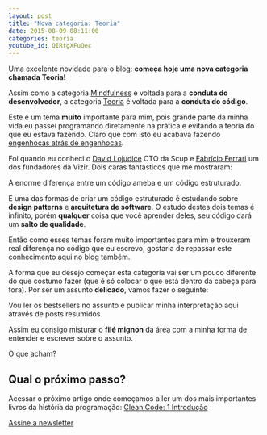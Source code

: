 ```yaml
---
layout: post
title: "Nova categoria: Teoria"
date: 2015-08-09 08:11:00
categories: teoria
youtube_id: QIRtgXFuQec
---
```


Uma excelente novidade para o blog: **começa hoje uma nova categoria chamada Teoria!**

Assim como a categoria [Mindfulness](/blog/mindfulness/) é voltada para a **conduta do desenvolvedor**, a categoria [Teoria](/blog/teoria/) é voltada para a **conduta do código**.

Este é um tema **muito** importante para mim, pois grande parte da minha vida eu passei programando diretamente na prática e evitando a teoria do que eu estava fazendo. Claro que com isto eu acabava fazendo [engenhocas atrás de engenhocas](/blog/mindfulness/engenharia-vs-engenhoca/).

Foi quando eu conheci o [David Lojudice](https://twitter.com/dalssoft) CTO da Scup e [Fabrício Ferrari](https://twitter.com/fabricioffc) um dos fundadores da Vizir. Dois caras fantásticos que me mostraram:

<div class="post-impact-1">
    <p>A enorme diferença entre um código ameba e um código estruturado.</p>
</div>

E uma das formas de criar um código estruturado é estudando sobre **design patterns** e **arquitetura de software**. O estudo destes dois temas é infinito, porém **qualquer** coisa que você aprender deles, seu código dará um **salto de qualidade**.

Então como esses temas foram muito importantes para mim e trouxeram real diferença no código que eu escrevo, gostaria de repassar este conhecimento aqui no blog também.

A forma que eu desejo começar esta categoria vai ser um pouco diferente do que costumo fazer (que é só colocar o que está dentro da cabeça para fora). Por ser um assunto **delicado**, vamos fazer o seguinte:

<div class="post-impact-1">
    <p>Vou ler os bestsellers no assunto e publicar minha interpretação aqui através de posts resumidos.</p>
</div>

Assim eu consigo misturar o **filé mignon** da área com a minha forma de entender e escrever sobre o assunto.

O que acham?

## Qual o próximo passo?

Acessar o próximo artigo onde começamos a ler um dos mais importantes livros da história da programação: <a href="/blog/teoria/clean-code-1-introducao/">Clean Code: 1 Introdução</a>

<div class="margin-top--2">
  <a class="button button-border button-medium" href="#newsletter">
    Assine a newsletter
  </a>
</div>

